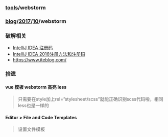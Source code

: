 ### [tools](../../tools.md)/webstorm
### [blog](../../README.md)/[2017](../README.md)/[10](README.md)/webstorm
### 破解相关
* [IntelliJ IDEA 注册码](http://idea.lanyus.com/)
* [IntelliJ IDEA 2016注册方法和注册码](http://blog.csdn.net/gnail_oug/article/details/53977118)
* <https://www.iteblog.com/>

### 拾遗
#### vue 模板 webstorm 高亮 less
> 只需要在style加上rel=”stylesheet/scss”就能正确识别scss代码啦，相同less也是一样的
#### Editor > File and Code Templates
> 设置文件模板
